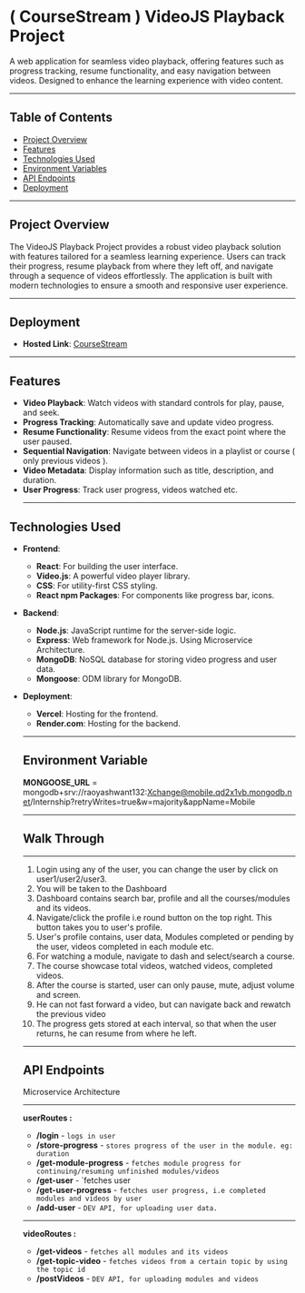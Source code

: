 # ( CourseStream ) VideoJS Playback Project

A web application for seamless video playback, offering features such as progress tracking, resume functionality, and easy navigation between videos. Designed to enhance the learning experience with video content.
  ****
## Table of Contents

- [Project Overview](#project-overview)
- [Features](#features)
- [Technologies Used](#technologies-used)
- [Environment Variables](#environment-variables)
- [API Endpoints](#api-endpoints)
- [Deployment](#deployment)
 ****

## Project Overview

The VideoJS Playback Project provides a robust video playback solution with features tailored for a seamless learning experience. Users can track their progress, resume playback from where they left off, and navigate through a sequence of videos effortlessly. The application is built with modern technologies to ensure a smooth and responsive user experience.
  ****
## Deployment
- **Hosted Link**: [CourseStream](https://coursestream.vercel)
 ****

## Features

- **Video Playback**: Watch videos with standard controls for play, pause, and seek.
- **Progress Tracking**: Automatically save and update video progress.
- **Resume Functionality**: Resume videos from the exact point where the user paused.
- **Sequential Navigation**: Navigate between videos in a playlist or course ( only previous videos ).
- **Video Metadata**: Display information such as title, description, and duration.
- **User Progress**: Track user progress, videos watched etc.
  ****
## Technologies Used

- **Frontend**:
  - **React**: For building the user interface.
  - **Video.js**: A powerful video player library.
  - **CSS**: For utility-first CSS styling.
  - **React npm Packages**: For components like progress bar, icons.
- **Backend**:
  - **Node.js**: JavaScript runtime for the server-side logic.
  - **Express**: Web framework for Node.js. Using Microservice Architecture.
  - **MongoDB**: NoSQL database for storing video progress and user data.
  - **Mongoose**: ODM library for MongoDB.
- **Deployment**:
  - **Vercel**: Hosting for the frontend.
  - **Render.com**: Hosting for the backend.
  ****

  ## Environment Variable

  **MONGOOSE_URL** = mongodb+srv://raoyashwant132:Xchange@mobile.qd2x1vb.mongodb.net/Internship?retryWrites=true&w=majority&appName=Mobile
    ****

  ## Walk Through
    ****

    1. Login using any of the user, you can change the user by click on user1/user2/user3.
    2. You will be taken to the Dashboard
    3. Dashboard contains search bar, profile and all the courses/modules and its videos.
    4. Navigate/click the profile i.e round button on the top right. This button takes you to user's profile.
    5. User's profile contains, user data, Modules completed or pending by the user, videos completed in each module etc.
    6. For watching a module, navigate to dash and select/search a course.
    7. The course showcase total videos, watched videos, completed videos.
    8. After the course is started, user can only pause, mute, adjust volume and screen.
    9. He can not fast forward a video, but can navigate back and rewatch the previous video
    10. The progress gets stored at each interval, so that when the user returns, he can resume from where he left.
     ****

  ## API Endpoints
  Microservice Architecture
  ****
  **userRoutes :**
  - **/login** - `logs in user`
  - **/store-progress** - `stores progress of the user in the module. eg: duration`
  - **/get-module-progress** - `fetches module progress for continuing/resuming unfinished modules/videos`
  - **/get-user** - `fetches user 
  - **/get-user-progress** - `fetches user progress, i.e completed modules and videos by user`
  - **/add-user** - `DEV API, for uploading user data.`
  ****
  **videoRoutes :**
    - **/get-videos** - `fetches all modules and its videos`
    - **/get-topic-video** - `fetches videos from a certain topic by using the topic id`
    - **/postVideos** - `DEV API, for uploading modules and videos`
